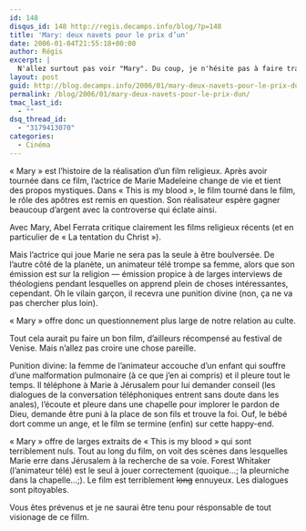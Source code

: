 ```yaml
---
id: 148
disqus_id: 148 http://regis.decamps.info/blog/?p=148
title: 'Mary: deux navets pour le prix d’un'
date: 2006-01-04T21:55:18+00:00
author: Régis
excerpt: |
  N'allez surtout pas voir "Mary". Du coup, je n'hésite pas à faire trainer plusieurs spoilers dans mon avis complet.
layout: post
guid: http://blog.decamps.info/2006/01/mary-deux-navets-pour-le-prix-dun/
permalink: /blog/2006/01/mary-deux-navets-pour-le-prix-dun/
tmac_last_id:
  - ""
dsq_thread_id:
  - "3179413070"
categories:
  - Cinéma
---
```

« Mary » est l’histoire de la réalisation d’un film religieux. Après avoir tournée dans ce film, l’actrice de Marie Madeleine change de vie et tient des propos mystiques. Dans « This is my blood », le film tourné dans le film, le rôle des apôtres est remis en question. Son réalisateur espère gagner beaucoup d’argent avec la controverse qui éclate ainsi. 

Avec Mary, Abel Ferrata critique clairement les films religieux récents (et en particulier de « La tentation du Christ »).

Mais l’actrice qui joue Marie ne sera pas la seule à être boulversée. De l’autre côté de la planète, un animateur télé trompe sa femme, alors que son émission est sur la religion &#8212; émission propice à de larges interviews de théologiens pendant lesquelles on apprend plein de choses intéressantes, cependant. Oh le vilain garçon, il recevra une punition divine (non, ça ne va pas chercher plus loin). 

« Mary » offre donc un questionnement plus large de notre relation au culte. 

Tout cela aurait pu faire un bon film, d’ailleurs récompensé au festival de Venise. Mais n’allez pas croire une chose pareille. 

Punition divine: la femme de l’animateur accouche d’un enfant qui souffre d’une malformation pulmonaire (à ce que j’en ai compris) et il pleure tout le temps. Il téléphone à Marie à Jérusalem pour lui demander conseil (les dialogues de la conversation téléphoniques entrent sans doute dans les anales), l’écoute et pleure dans une chapelle pour implorer le pardon de Dieu, demande être puni à la place de son fils et trouve la foi. Ouf, le bébé dort comme un ange, et le film se termine (enfin) sur cette happy-end. 

« Mary » offre de larges extraits de « This is my blood » qui sont terriblement nuls. Tout au long du film, on voit des scènes dans lesquelles Marie erre dans Jérusalem à la recherche de sa voie. Forest Whitaker (l’animateur télé) est le seul à jouer correctement (quoique…; la pleurniche dans la chapelle…;). Le film est terriblement <strike>long</strike> ennuyeux. Les dialogues sont pitoyables.

Vous êtes prévenus et je ne saurai être tenu pour résponsable de tout visionage de ce fillm.
